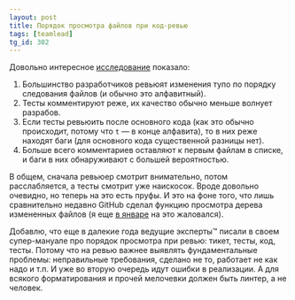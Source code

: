 ```yaml
---
layout: post
title: Порядок просмотра файлов при код-ревью
tags: [teamlead]
tg_id: 302
---
```

Довольно интересное [исследование](https://neverworkintheory.org/2022/05/18/bacchelli-code-review.html) показало: 
1. Большинство разработчиков ревьюят изменения тупо по порядку следования файлов (и обычно это алфавитный). 
2. Тесты комментируют реже, их качество обычно меньше волнует разрабов.
3. Если тесты ревьюить после основного кода (как это обычно происходит, потому что `t` — в конце алфавита), то в них реже находят баги (для основного кода существенной разницы нет).
4. Больше всего комментариев оставляют к первым файлам в списке, и баги в них обнаруживают с большей вероятностью.

В общем, сначала ревьюер смотрит внимательно, потом расслабляется, а тесты смотрит уже наискосок. Вроде довольно очевидно, но теперь на это есть пруфы. И это на фоне того, что лишь сравнительно недавно GitHub сделал функцию просмотра дерева измененных файлов (я еще [в январе](/2022/01/13/github-review.html) на это жаловался).

Добавлю, что еще в далекие года ведущие эксперты™ писали в своем супер-мануале про порядок просмотра при ревью: тикет, тесты, код, тесты. Потому что на ревью важнее выявлять фундаментальные проблемы: неправильные требования, сделано не то, работает не как надо и т.п. И уже во вторую очередь идут ошибки в реализации. А для всякого форматирования и прочей мелочевки должен быть линтер, а не человек.

